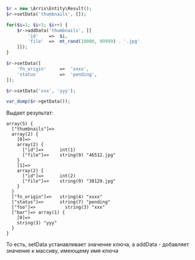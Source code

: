```php
$r = new \Arris\Entity\Result();
$r->setData('thumbnails', []);

for($i=1; $i<3; $i++) {
    $r->addData('thumbnails', [[
        'id'    =>  $i,
        'file'  =>  mt_rand(10000, 99999) . '.jpg'
    ]]);
}

$r->setData([
    'fn_origin'     =>  'xxxx',
    'status'        =>  'pending',
]);

$r->setData('xxx', 'yyy');

var_dump($r->getData());
```

Выдает результат:
```
array(5) {
  ["thumbnails"]=>
  array(2) {
    [0]=>
    array(2) {
      ["id"]=>      int(1)
      ["file"]=>    string(9) "46512.jpg"
    }
    [1]=>
    array(2) {
      ["id"]=>      int(2)
      ["file"]=>    string(9) "38129.jpg"
    }
  }
  ["fn_origin"]=>   string(4) "xxxx"
  ["status"]=>      string(7) "pending"
  ["foo"]=>           string(3) "xxx"
  ["bar"]=> array(1) {
    [0]=>
    string(3) "yyy"
  }
}
```

То есть, setData устанавливает значение ключа, а addData - добавляет значение к массиву, имеющему имя ключа
